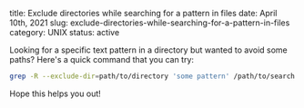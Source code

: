 title: Exclude directories while searching for a pattern in files
date: April 10th, 2021
slug: exclude-directories-while-searching-for-a-pattern-in-files
category: UNIX
status: active

Looking for a specific text pattern in a directory but wanted to avoid some paths? Here's a quick command that you can try:

```bash
grep -R --exclude-dir=path/to/directory 'some pattern' /path/to/search
```

Hope this helps you out!